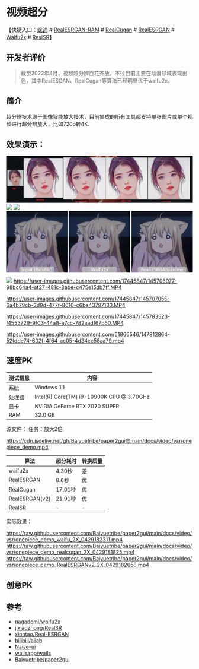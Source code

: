 # 视频超分

【快捷入口：[综述](readme.md) # [RealESRGAN-RAM](RealESRGAN-GUI-RAM.md) # [RealCugan](RealCugan-GUI.md) # [RealESRGAN](RealESRGAN-GUI.md) # [Waifu2x](waifu2x-gui.md) # [ReslSR](RealSR-GUI.md)】

## 开发者评价
> 截至2022年4月，视频超分辨百花齐放，不过目前主要在动漫领域表现出色，其中RealESGAN、RealCugan等算法已经明显优于waifu2x。
## 简介

超分辨技术源于图像智能放大技术，目前集成的所有工具都支持单张图片或单个视频进行超分辨放大，比如720p转4K.

## 效果演示：

![](../docs/images/styletransfer/iu.jpg)
![](https://github.com/bilibili/ailab/blob/main/Real-CUGAN/demos/title-compare1.png)
![](https://github.com/xinntao/Real-ESRGAN/raw/master/assets/teaser.jpg)
![](https://raw.githubusercontent.com/xinntao/public-figures/master/Real-ESRGAN/cmp_realesrgan_anime_1.png)
![](https://github.com/jixiaozhong/RealSR/blob/master/figures/0935.png)
<https://user-images.githubusercontent.com/17445847/145706977-98bc64a4-af27-481c-8abe-c475e15db7ff.MP4>

<https://user-images.githubusercontent.com/17445847/145707055-6a4b79cb-3d9d-477f-8610-c6be43797133.MP4>

<https://user-images.githubusercontent.com/17445847/145783523-f4553729-9f03-44a8-a7cc-782aadf67b50.MP4>

<https://user-images.githubusercontent.com/61866546/147812864-52fdde74-602f-4f64-ac05-4d34cc58aa79.mp4>
## 速度PK

| 测试信息 | 内容                                      |
| -------- | ----------------------------------------- |
| 系统     | Windows 11                                |
| 处理器   | Intel(R) Core(TM) i9-10900K CPU @ 3.70GHz |
| 显卡     | NVIDIA GeForce RTX 2070 SUPER             |
| RAM      | 32.0 GB                                   |



源文件： 任务：放大2倍

<https://cdn.jsdelivr.net/gh/Baiyuetribe/paper2gui@main/docs/video/vsr/onepiece_demo.mp4>

| 算法           | 超分耗时 | 转换质量 |
| -------------- | -------- | -------- |
| waifu2x        | 4.30秒   | 差       |
| RealESRGAN     | 8.6秒    | 优       |
| RealCugan      | 17.01秒  | 优       |
| RealESRGAN(v2) | 21.91秒  | 优       |
| RealSR         | -        | -        |

实际效果：

<https://raw.githubusercontent.com/Baiyuetribe/paper2gui/main/docs/video/vsr/onepiece_demo_waifu_2X_0429182311.mp4>
<https://raw.githubusercontent.com/Baiyuetribe/paper2gui/main/docs/video/vsr/onepiece_demo_realcugan_2X_0429181825.mp4>
<https://raw.githubusercontent.com/Baiyuetribe/paper2gui/main/docs/video/vsr/onepiece_demo_RealESRGANv2_2X_0429182058.mp4>


## 创意PK



## 参考

- [nagadomi/waifu2x](https://github.com/nagadomi/waifu2x)
- [jixiaozhong/RealSR](https://github.com/jixiaozhong/RealSR)
- [xinntao/Real-ESRGAN](https://github.com/xinntao/Real-ESRGAN)
- [bilibili/ailab](https://github.com/bilibili/ailab/tree/main/Real-CUGAN)
- [Naive-ui](https://www.naiveui.com/zh-CN/os-theme)
- [wailsapp/wails](https://github.com/wailsapp/wails)
- [Baiyuetribe/paper2gui](https://github.com/Baiyuetribe/paper2gui)